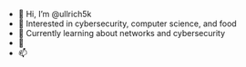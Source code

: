- 👋 Hi, I’m @ullrich5k
- 👀 Interested in cybersecurity, computer science, and food
- 🌱 Currently learning about networks and cybersecurity
- 💞️ 
- 📫 

<!---
ullrich5k/ullrich5k is a ✨ special ✨ repository because its `README.md` (this file) appears on your GitHub profile.
You can click the Preview link to take a look at your changes.
--->
